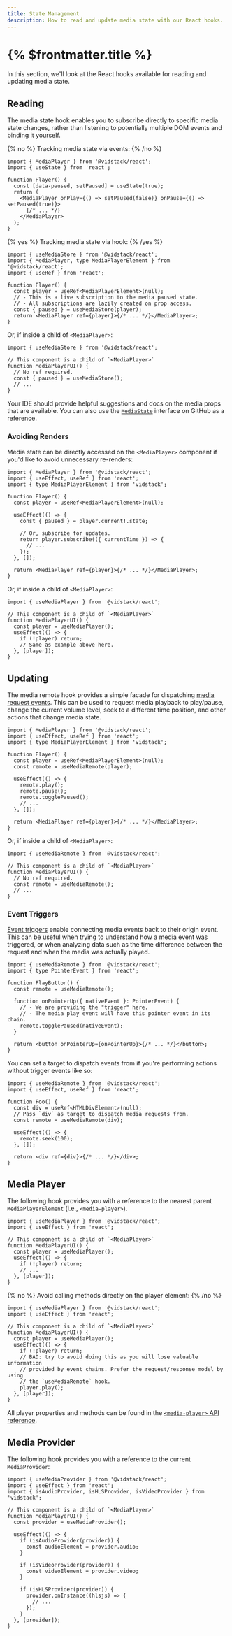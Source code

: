 ```yaml
---
title: State Management
description: How to read and update media state with our React hooks.
---
```


# {% $frontmatter.title %}

In this section, we'll look at the React hooks available for reading and updating media state.

## Reading

The media state hook enables you to subscribe directly to specific media state changes, rather
than listening to potentially multiple DOM events and binding it yourself.

{% no %}
Tracking media state via events:
{% /no %}

```tsx
import { MediaPlayer } from '@vidstack/react';
import { useState } from 'react';

function Player() {
  const [data-paused, setPaused] = useState(true);
  return (
    <MediaPlayer onPlay={() => setPaused(false)} onPause={() => setPaused(true)}>
      {/* ... */}
    </MediaPlayer>
  );
}
```

{% yes %}
Tracking media state via hook:
{% /yes %}

```tsx {% highlight="9" %}
import { useMediaStore } from '@vidstack/react';
import { MediaPlayer, type MediaPlayerElement } from '@vidstack/react';
import { useRef } from 'react';

function Player() {
  const player = useRef<MediaPlayerElement>(null);
  // - This is a live subscription to the media paused state.
  // - All subscriptions are lazily created on prop access.
  const { paused } = useMediaStore(player);
  return <MediaPlayer ref={player}>{/* ... */}</MediaPlayer>;
}
```

Or, if inside a child of `<MediaPlayer>`:

```tsx {% highlight="6" %}
import { useMediaStore } from '@vidstack/react';

// This component is a child of `<MediaPlayer>`
function MediaPlayerUI() {
  // No ref required.
  const { paused } = useMediaStore();
  // ...
}
```

Your IDE should provide helpful suggestions and docs on the media props that are available. You
can also use the [`MediaState`](https://github.com/vidstack/vidstack/blob/main/packages/vidstack/src/player/media/state.ts)
interface on GitHub as a reference.

### Avoiding Renders

Media state can be directly accessed on the `<MediaPlayer>` component if you'd like to avoid
unnecessary re-renders:

```tsx {% highlight="9,11-14" %}
import { MediaPlayer } from '@vidstack/react';
import { useEffect, useRef } from 'react';
import { type MediaPlayerElement } from 'vidstack';

function Player() {
  const player = useRef<MediaPlayerElement>(null);

  useEffect(() => {
    const { paused } = player.current!.state;

    // Or, subscribe for updates.
    return player.subscribe(({ currentTime }) => {
      // ...
    });
  }, []);

  return <MediaPlayer ref={player}>{/* ... */}</MediaPlayer>;
}
```

Or, if inside a child of `<MediaPlayer>`:

```tsx
import { useMediaPlayer } from '@vidstack/react';

// This component is a child of `<MediaPlayer>`
function MediaPlayerUI() {
  const player = useMediaPlayer();
  useEffect(() => {
    if (!player) return;
    // Same as example above here.
  }, [player]);
}
```

## Updating

The media remote hook provides a simple facade for dispatching
[media request events](/docs/player/core-concepts/events#request-events). This can be used to
request media playback to play/pause, change the current volume level, seek to a different time
position, and other actions that change media state.

```tsx {% highlight="10-13" %}
import { MediaPlayer } from '@vidstack/react';
import { useEffect, useRef } from 'react';
import { type MediaPlayerElement } from 'vidstack';

function Player() {
  const player = useRef<MediaPlayerElement>(null);
  const remote = useMediaRemote(player);

  useEffect(() => {
    remote.play();
    remote.pause();
    remote.togglePaused();
    // ...
  }, []);

  return <MediaPlayer ref={player}>{/* ... */}</MediaPlayer>;
}
```

Or, if inside a child of `<MediaPlayer>`:

```tsx {% highlight="6" %}
import { useMediaRemote } from '@vidstack/react';

// This component is a child of `<MediaPlayer>`
function MediaPlayerUI() {
  // No ref required.
  const remote = useMediaRemote();
  // ...
}
```

### Event Triggers

[Event triggers](/docs/player/core-concepts/events#event-triggers) enable connecting media events
back to their origin event. This can be useful when trying to understand how a media event was
triggered, or when analyzing data such as the time difference between the request and when the media
was actually played.

```tsx {% highlight="5,10" %}
import { useMediaRemote } from '@vidstack/react';
import { type PointerEvent } from 'react';

function PlayButton() {
  const remote = useMediaRemote();

  function onPointerUp({ nativeEvent }: PointerEvent) {
    // - We are providing the "trigger" here.
    // - The media play event will have this pointer event in its chain.
    remote.togglePaused(nativeEvent);
  }

  return <button onPointerUp={onPointerUp}>{/* ... */}</button>;
}
```

You can set a target to dispatch events from if you're performing actions without trigger events
like so:

```tsx {% highlight="7,10" %}
import { useMediaRemote } from '@vidstack/react';
import { useEffect, useRef } from 'react';

function Foo() {
  const div = useRef<HTMLDivElement>(null);
  // Pass `div` as target to dispatch media requests from.
  const remote = useMediaRemote(div);

  useEffect(() => {
    remote.seek(100);
  }, []);

  return <div ref={div}>{/* ... */}</div>;
}
```

## Media Player

The following hook provides you with a reference to the nearest parent `MediaPlayerElement` (i.e.,
`<media–player>`).

```tsx
import { useMediaPlayer } from '@vidstack/react';
import { useEffect } from 'react';

// This component is a child of `<MediaPlayer>`
function MediaPlayerUI() {
  const player = useMediaPlayer();
  useEffect(() => {
    if (!player) return;
    // ...
  }, [player]);
}
```

{% no %}
Avoid calling methods directly on the player element:
{% /no %}

```tsx
import { useMediaPlayer } from '@vidstack/react';
import { useEffect } from 'react';

// This component is a child of `<MediaPlayer>`
function MediaPlayerUI() {
  const player = useMediaPlayer();
  useEffect(() => {
    if (!player) return;
    // BAD: try to avoid doing this as you will lose valuable information
    // provided by event chains. Prefer the request/response model by using
    // the `useMediaRemote` hook.
    player.play();
  }, [player]);
}
```

All player properties and methods can be found in the [`<media-player>` API reference](/docs/player/components/layout/player/api).

## Media Provider

The following hook provides you with a reference to the current `MediaProvider`:

```tsx
import { useMediaProvider } from '@vidstack/react';
import { useEffect } from 'react';
import { isAudioProvider, isHLSProvider, isVideoProvider } from 'vidstack';

// This component is a child of `<MediaPlayer>`
function MediaPlayerUI() {
  const provider = useMediaProvider();

  useEffect(() => {
    if (isAudioProvider(provider)) {
      const audioElement = provider.audio;
    }

    if (isVideoProvider(provider)) {
      const videoElement = provider.video;
    }

    if (isHLSProvider(provider)) {
      provider.onInstance((hlsjs) => {
        // ...
      });
    }
  }, [provider]);
}
```
